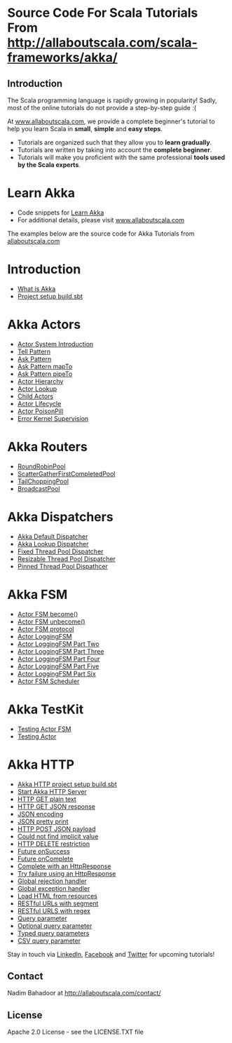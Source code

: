 # Source Code For Scala Tutorials From http://allaboutscala.com/scala-frameworks/akka/
## Introduction
The Scala programming language is rapidly growing in popularity! Sadly, most of the online tutorials do not provide a step-by-step guide :(
 
At www.allaboutscala.com, we provide a complete beginner's tutorial to help you learn Scala in **small**, **simple** and **easy steps**.

- Tutorials are organized such that they allow you to **learn gradually**.
- Tutorials are written by taking into account the **complete beginner**.
- Tutorials will make you proficient with the same professional **tools used by the Scala experts**.

# Learn Akka
- Code snippets for [Learn Akka](http://allaboutscala.com/scala-frameworks/akka/)
- For additional details, please visit www.allaboutscala.com

The examples below are the source code for Akka Tutorials from [allaboutscala.com](http://allaboutscala.com/scala-frameworks/akka/)

# Introduction
- [What is Akka](http://allaboutscala.com/scala-frameworks/akka/#what-is-akka)
- [Project setup build.sbt](http://allaboutscala.com/scala-frameworks/akka/#project-setup-build-sbt)

# Akka Actors
- [Actor System Introduction](http://allaboutscala.com/scala-frameworks/akka/#actor-system-introduction)
- [Tell Pattern](http://allaboutscala.com/scala-frameworks/akka/#tell-pattern)
- [Ask Pattern](http://allaboutscala.com/scala-frameworks/akka/#ask-pattern)
- [Ask Pattern mapTo](http://allaboutscala.com/scala-frameworks/akka/#ask-pattern-mapto)
- [Ask Pattern pipeTo](http://allaboutscala.com/scala-frameworks/akka/#ask-pattern-pipeto)
- [Actor Hierarchy](http://allaboutscala.com/scala-frameworks/akka/#actor-hierarchy)
- [Actor Lookup](http://allaboutscala.com/scala-frameworks/akka/#actor-lookup)
- [Child Actors](http://allaboutscala.com/scala-frameworks/akka/#child-actors)
- [Actor Lifecycle](http://allaboutscala.com/scala-frameworks/akka/#actor-lifecycle)
- [Actor PoisonPill](http://allaboutscala.com/scala-frameworks/akka/#actor-poisonpill)
- [Error Kernel Supervision](http://allaboutscala.com/scala-frameworks/akka/#error-kernel-supervision)

# Akka Routers
- [RoundRobinPool](http://allaboutscala.com/scala-frameworks/akka/#roundrobinpool-router)
- [ScatterGatherFirstCompletedPool](http://allaboutscala.com/scala-frameworks/akka/#scattergatherfirstcompletedpool-router)
- [TailChoppingPool](http://allaboutscala.com/scala-frameworks/akka/#tailchoppingpool-router)
- [BroadcastPool](http://allaboutscala.com/scala-frameworks/akka/#broadcastpool-router)

# Akka Dispatchers
- [Akka Default Dispatcher](http://allaboutscala.com/scala-frameworks/akka/#akka-default-dispatcher)
- [Akka Lookup Dispatcher](http://allaboutscala.com/scala-frameworks/akka/#akka-lookup-dispatcher)
- [Fixed Thread Pool Dispatcher](http://allaboutscala.com/scala-frameworks/akka/#fixed-thread-pool-dispatcher)
- [Resizable Thread Pool Dispatcher](http://allaboutscala.com/scala-frameworks/akka/#resizable-thread-pool)
- [Pinned Thread Pool Dispathcer](http://allaboutscala.com/scala-frameworks/akka/#pinned-thread-pool-dispatcher)

# Akka FSM
- [Actor FSM become()](http://allaboutscala.com/scala-frameworks/akka/#actor-fsm-become)
- [Actor FSM unbecome()](http://allaboutscala.com/scala-frameworks/akka/#actor-fsm-unbecome)
- [Actor FSM protocol](http://allaboutscala.com/scala-frameworks/akka/#actor-fsm-protocol)
- [Actor LoggingFSM](http://allaboutscala.com/scala-frameworks/akka/#actor-fsm-loggingfsm)
- [Actor LoggingFSM Part Two](http://allaboutscala.com/scala-frameworks/akka/#actor-fsm-loggingfsm-part-two)
- [Actor LoggingFSM Part Three](http://allaboutscala.com/scala-frameworks/akka/#actor-fsm-loggingfsm-part-three)
- [Actor LoggingFSM Part Four](http://allaboutscala.com/scala-frameworks/akka/#actor-fsm-loggingfsm-part-four)
- [Actor LoggingFSM Part Five](http://allaboutscala.com/scala-frameworks/akka/#actor-fsm-loggingfsm-part-five)
- [Actor LoggingFSM Part Six](http://allaboutscala.com/scala-frameworks/akka/#actor-fsm-loggingfsm-part-six)
- [Actor FSM Scheduler](http://allaboutscala.com/scala-frameworks/akka/#actor-fsm-scheduler)

# Akka TestKit
- [Testing Actor FSM](http://allaboutscala.com/scala-frameworks/akka/#akka-testkit-test-actor-fsm)
- [Testing Actor](http://allaboutscala.com/scala-frameworks/akka/#akka-testkit-test-actor)

# Akka HTTP
- [Akka HTTP project setup build.sbt](http://allaboutscala.com/scala-frameworks/akka/#akka-http-project-setup-build-sbt)
- [Start Akka HTTP Server](http://allaboutscala.com/scala-frameworks/akka/#akka-http-start-server)
- [HTTP GET plain text](http://allaboutscala.com/scala-frameworks/akka/#akka-http-get-plain-text)
- [HTTP GET JSON response](http://allaboutscala.com/scala-frameworks/akka/#akka-http-get-json-response)
- [JSON encoding](http://allaboutscala.com/scala-frameworks/akka/#akka-http-json-encoding)
- [JSON pretty print](http://allaboutscala.com/scala-frameworks/akka/#akka-http-json-pretty-print)
- [HTTP POST JSON payload](http://allaboutscala.com/scala-frameworks/akka/#akka-http-post-json)
- [Could not find implicit value](http://allaboutscala.com/scala-frameworks/akka/#akka-http-could-not-find-implicit-value) 
- [HTTP DELETE restriction](http://allaboutscala.com/scala-frameworks/akka/#akka-http-delete-method-restriction)
- [Future onSuccess](http://allaboutscala.com/scala-frameworks/akka/#akka-http-future-onsuccess)
- [Future onComplete](http://allaboutscala.com/scala-frameworks/akka/#akka-http-future-oncomplete)
- [Complete with an HttpResponse](http://allaboutscala.com/scala-frameworks/akka/#akka-http-complete-httpresponse)
- [Try failure using an HttpResponse](http://allaboutscala.com/scala-frameworks/akka/#akka-http-try-failure-httpresponse)
- [Global rejection handler](http://allaboutscala.com/scala-frameworks/akka/#akka-http-global-rejection-handler)
- [Global exception handler](http://allaboutscala.com/scala-frameworks/akka/#akka-http-global-exception-handler)
- [Load HTML from resources](http://allaboutscala.com/scala-frameworks/akka/#akka-http-load-html-resource)
- [RESTful URLs with segment](http://allaboutscala.com/scala-frameworks/akka/#akka-http-rest-url-segment)
- [RESTful URLS with regex](http://allaboutscala.com/scala-frameworks/akka/#akka-http-rest-url-regex)
- [Query parameter](http://allaboutscala.com/scala-frameworks/akka/#akka-http-query-parameter)
- [Optional query parameter](http://allaboutscala.com/scala-frameworks/akka/#akka-http-optional-query-parameter)
- [Typed query parameters](http://allaboutscala.com/scala-frameworks/akka/#akka-http-typed-query-parameters)
- [CSV query parameter](http://allaboutscala.com/scala-frameworks/akka/#akka-http-csv-query-parameter)

Stay in touch via [LinkedIn](https://linkedin.com/in/nadimbahadoor/), [Facebook](http://www.facebook.com/allaboutscala) and [Twitter](https://twitter.com/NadimBahadoor) for upcoming tutorials!

## Contact
Nadim Bahadoor at http://allaboutscala.com/contact/

## License
Apache 2.0 License - see the LICENSE.TXT file 

